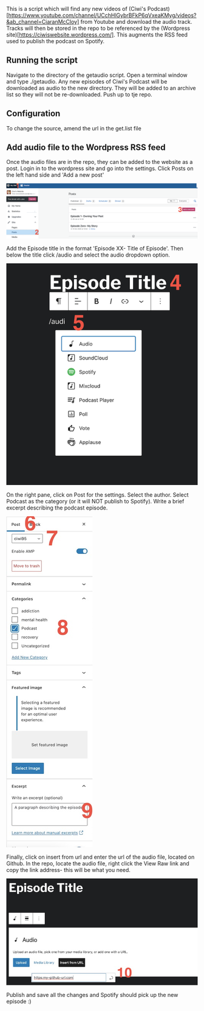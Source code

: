 This is a script which will find any new videos of (Ciwi's Podcast)[https://www.youtube.com/channel/UCchHlGybrBFkP6qVxeaKMyg/videos?&ab_channel=CiaranMcCloy] from Youtube and download the audio track. Tracks will then be stored in the repo to be referenced by the (Wordpress site)[https://ciwiswebsite.wordpress.com/]. This augments the RSS feed used to publish the podcast on Spotify.

## Running the script
Navigate to the directory of the getaudio script. Open a terminal window and type ./getaudio. Any new episodes of Ciwi's Podcast will be downloaded as audio to the new directory. They will be added to an archive list so they will not be re-downloaded. Push up to tje repo.

## Configuration
To change the source, amend the url in the get.list file

## Add audio file to the Wordpress RSS feed
Once the audio files are in the repo, they can be added to the website as a post.
Login in to the wordpress site and go into the settings. Click Posts on the left hand side and 'Add a new post'

![Step 1](images/Screenshot1.jpg)

Add the Episode title in the format 'Episode XX- Title of Episode'. Then below the title click /audio and select the audio dropdown option.

![Step 2](images/Screenshot2.jpg)

On the right pane, click on Post for the settings. Select the author. Select Podcast as the category (or it will NOT publish to Spotify). Write a brief excerpt describing the podcast episode.

![Step 3](images/Screenshot3.jpg)

Finally, click on insert from url and enter the url of the audio file, located on Github. In the repo, locate the audio file, right click the View Raw link and copy the link address- this will be what you need.

![Step 4](images/Screenshot4.jpg)

Publish and save all the changes and Spotify should pick up the new episode :)


